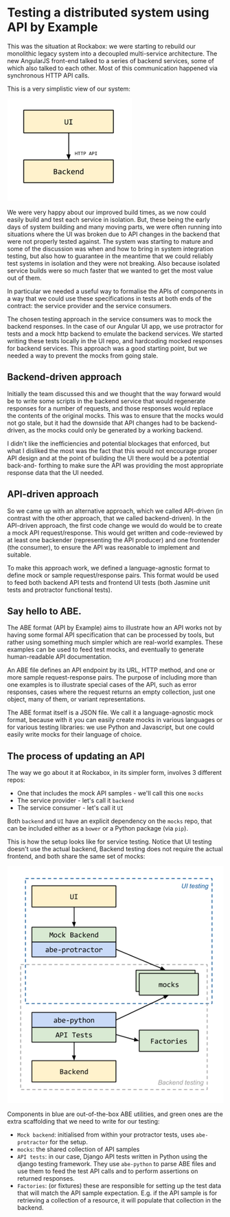 Testing a distributed system using API by Example
=================================================

This was the situation at Rockabox: we were starting to rebuild our monolithic
legacy system into a decoupled multi-service architecture. The new AngularJS
front-end talked to a series of backend services, some of which also talked to
each other. Most of this communication happened via synchronous HTTP API calls.

This is a very simplistic view of our system:

![Simplistic architecture](ABE@Rockabox-project.png "A very simplistic view of our project")

We were very happy about our improved build times, as we now could easily
build and test each service in isolation. But, these being the early days of
system building and many moving parts, we were often running into
situations where the UI was broken due to API changes in the backend that were
not properly tested against. The system was starting to mature and some of the
discussion was when and how to bring in system integration testing, but also
how to guarantee in the meantime that we could reliably test systems in
isolation and they were not breaking. Also because isolated service builds
were so much faster that we wanted to get the most value out of them.

In particular we needed a useful way to formalise the APIs of components in
a way that we could use these specifications in tests at both ends of the
contract: the service provider and the service consumers.

The chosen testing approach in the service consumers was to mock the backend
responses. In the case of our Angular UI app, we use protractor for tests and
a mock http backend to emulate the backend services. We started writing these
tests locally in the UI repo, and hardcoding mocked responses for backend
services. This approach was a good starting point, but we needed a way to
prevent the mocks from going stale.

Backend-driven approach
-----------------------

Initially the team discussed this and we thought that the way forward would be
to write some scripts in the backend service that would regenerate responses
for a number of requests, and those responses would replace the contents of
the original mocks. This was to ensure that the mocks would not go stale, but
it had the downside that API changes had to be backend-driven, as the mocks
could only be generated by a working backend.

I didn't like the inefficiencies and potential blockages that enforced, but
what I disliked the most was the fact that this would not encourage proper API
design and at the point of building the UI there would be a potential back-and-
forthing to make sure the API was providing the most appropriate response data
that the UI needed.

API-driven approach
-------------------

So we came up with an alternative approach, which we called API-driven (in
contrast with the other approach, that we called backend-driven). In the
API-driven approach, the first code change we would do would be to create
a mock API request/response. This would get written and code-reviewed by at
least one backender (representing the API producer) and one frontender (the
consumer), to ensure the API was reasonable to implement and suitable.

To make this approach work, we defined a language-agnostic format to define
mock or sample request/response pairs. This format would be used to feed both
backend API tests and frontend UI tests (both Jasmine unit tests and protractor
functional tests).

Say hello to ABE.
-----------------

The ABE format (API by Example) aims to illustrate how an API works not by
having some formal API specification that can be processed by tools, but rather
using something much simpler which are real-world examples. These examples can
be used to feed test mocks, and eventually to generate human-readable API
documentation.

An ABE file defines an API endpoint by its URL, HTTP method, and one or more
sample request-response pairs. The purpose of including more than one examples
is to illustrate special cases of the API, such as error responses, cases
where the request returns an empty collection, just one object, many of them,
or variant representations.

The ABE format itself is a JSON file. We call it a language-agnostic mock
format, because with it you can easily create mocks in various languages or
for various testing libraries: we use Python and Javascript, but one could
easily write mocks for their language of choice.

The process of updating an API
------------------------------

The way we go about it at Rockabox, in its simpler form, involves 3 different
repos:

- One that includes the mock API samples - we'll call this one `mocks`
- The service provider - let's call it `backend`
- The service consumer - let's call it `UI`

Both `backend` and `UI` have an explicit dependency on the `mocks` repo, that
can be included either as a `bower` or a Python package (via `pip`).

This is how the setup looks like for service testing. Notice that UI testing
doesn't use the actual backend, Backend testing does not require the actual
frontend, and both share the same set of mocks:

![Testing architecture](ABE@Rockabox-testing.png)

Components in blue are out-of-the-box ABE utilities, and green ones are the
extra scaffolding that we need to write for our testing:

- `Mock backend`: initialised from within your protractor tests, uses
  `abe-protractor` for the setup.
- `mocks`: the shared collection of API samples
- `API tests`: in our case, Django API tests written in Python using the django
  testing framework. They use `abe-python` to parse ABE files and use them to
  feed the test API calls and to perform assertions on returned responses.
- `Factories`: (or fixtures) these are responsible for setting up the test data
  that will match the API sample expectation. E.g. if the API sample is for
  retrieving a collection of a resource, it will populate that collection in
  the backend.
